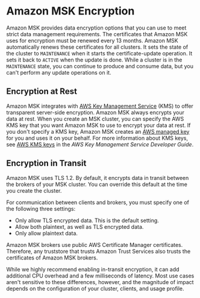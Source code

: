 # Amazon MSK Encryption<a name="msk-encryption"></a>

Amazon MSK provides data encryption options that you can use to meet strict data management requirements\. The certificates that Amazon MSK uses for encryption must be renewed every 13 months\. Amazon MSK automatically renews these certificates for all clusters\. It sets the state of the cluster to `MAINTENANCE` when it starts the certificate\-update operation\. It sets it back to `ACTIVE` when the update is done\. While a cluster is in the `MAINTENANCE` state, you can continue to produce and consume data, but you can't perform any update operations on it\. 

## Encryption at Rest<a name="msk-encryption-at-rest"></a>

Amazon MSK integrates with [AWS Key Management Service](https://docs.aws.amazon.com/kms/latest/developerguide/) \(KMS\) to offer transparent server\-side encryption\. Amazon MSK always encrypts your data at rest\. When you create an MSK cluster, you can specify the AWS KMS key that you want Amazon MSK to use to encrypt your data at rest\. If you don't specify a KMS key, Amazon MSK creates an [AWS managed key](https://docs.aws.amazon.com/kms/latest/developerguide/concepts.html#aws-managed-cmk) for you and uses it on your behalf\. For more information about KMS keys, see [AWS KMS keys](https://docs.aws.amazon.com/kms/latest/developerguide/concepts.html#kms_keys) in the *AWS Key Management Service Developer Guide*\.

## Encryption in Transit<a name="msk-encryption-in-transit"></a>

Amazon MSK uses TLS 1\.2\. By default, it encrypts data in transit between the brokers of your MSK cluster\. You can override this default at the time you create the cluster\. 

For communication between clients and brokers, you must specify one of the following three settings:
+ Only allow TLS encrypted data\. This is the default setting\.
+ Allow both plaintext, as well as TLS encrypted data\.
+ Only allow plaintext data\.

Amazon MSK brokers use public AWS Certificate Manager certificates\. Therefore, any truststore that trusts Amazon Trust Services also trusts the certificates of Amazon MSK brokers\.

While we highly recommend enabling in\-transit encryption, it can add additional CPU overhead and a few milliseconds of latency\. Most use cases aren't sensitive to these differences, however, and the magnitude of impact depends on the configuration of your cluster, clients, and usage profile\. 